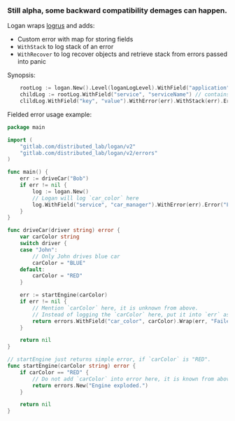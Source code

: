 ### Still alpha, some backward compatibility demages can happen.

Logan wraps [logrus](https://github.com/sirupsen/logrus/) and adds:

* Custom error with map for storing fields
* `WithStack` to log stack of an error
* `WithRecover` to log recover objects and retrieve stack from errors passed into panic

Synopsis:

```go
    rootLog := logan.New().Level(loganLogLevel).WithField("application", "appName")
    childLog := rootLog.WithField("service", "serviceName") // contains `application`
    clildLog.WithField("key", "value").WithError(err).WithStack(err).Error("Error happened.")
```


Fielded error usage example:

```go
package main

import (
	"gitlab.com/distributed_lab/logan/v2"
	"gitlab.com/distributed_lab/logan/v2/errors"
)

func main() {
	err := driveCar("Bob")
	if err != nil {
		log := logan.New()
		// Logan will log `car_color` here
		log.WithField("service", "car_manager").WithError(err).Error("Failed to start car.")
	}
}

func driveCar(driver string) error {
	var carColor string
	switch driver {
	case "John":
		// Only John drives blue car
		carColor = "BLUE"
	default:
		carColor = "RED"
	}

	err := startEngine(carColor)
	if err != nil {
	    // Mention `carColor` here, it is unknown from above.
		// Instead of logging the `carColor` here, put it into `err` as a field.
		return errors.WithField("car_color", carColor).Wrap(err, "Failed to start engine.")
	}

	return nil
}

// startEngine just returns simple error, if `carColor` is "RED".
func startEngine(carColor string) error {
	if carColor == "RED" {
	    // Do not add `carColor` into error here, it is known from above.
		return errors.New("Engine exploded.")
	}

	return nil
}
````